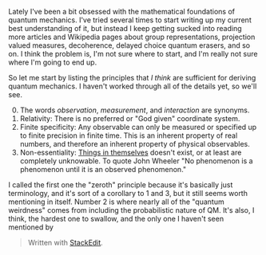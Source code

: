 Lately I've been a bit obsessed with the mathematical foundations of quantum mechanics. I've tried several times to start writing up my current best understanding of it, but instead I keep getting sucked into reading more articles and Wikipedia pages about group representations, projection valued measures, decoherence, delayed choice quantum erasers, and so on. I think the problem is, I'm not sure where to start, and I'm really not sure where I'm going to end up.

So let me start by listing the principles that *I think* are sufficient for deriving quantum mechanics. I haven't worked through all of the details yet, so we'll see.

0. The words *observation*, *measurement*, and *interaction* are synonyms.
1. Relativity: There is no preferred or "God given" coordinate system.
2. Finite specificity: Any observable can only be measured or specified up to finite precision in finite time. This is an inherent property of real numbers, and therefore an inherent property of physical observables.
3. Non-essentiality: [Things in themselves](https://en.wikipedia.org/wiki/Thing-in-itself) doesn't exist, or at least are completely unknowable. To quote John Wheeler "No phenomenon is a phenomenon until it is an observed phenomenon."

I called the first one the "zeroth" principle because it's basically just terminology, and it's sort of a corollary to 1 and 3, but it still seems worth mentioning in itself. Number 2 is where nearly all of the "quantum weirdness" comes from including the probabilistic nature of QM. It's also, I think, the hardest one to swallow, and the only one I haven't seen mentioned by 


> Written with [StackEdit](https://stackedit.io/).
<!--stackedit_data:
eyJoaXN0b3J5IjpbLTE0MTE0MjU5MjMsMjA3NzM4MTg2MSwtMT
M1MjIyNzg2MCwtNzk1MDcxOTM1LDQ1MjQyMTUyNSw5Njg1MjM0
ODgsLTE3NDc3NDQ0ODUsMTMxNTYzODc4NSwtMTg5MTEyMDI2XX
0=
-->